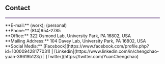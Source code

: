 ## Contact
<hr style="height:4px;border-width:0;color:gray;background-color:#B3A1BF">
**E-mail:** <cxy52@psu.edu> (work); <yuancc95@outlook.com> (personal)<br /> 
**Phone:** (814)954-2785<br /> 
**Office:** 322 Osmond Lab, University Park, PA 16802, USA<br /> 
**Mailing Address:** 104 Davey Lab, University Park, PA 16802, USA<br /> 
**Social Media:** [Facebook](https://www.facebook.com/profile.php?id=100009428177031) | [Linkedin](https://www.linkedin.com/in/chengchao-yuan-39619b123/) | [Twitter](https://twitter.com/YuanChengchao)

     
<br>












